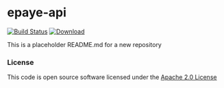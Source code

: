 # epaye-api

[![Build Status](https://travis-ci.org/hmrc/epaye-api.svg)](https://travis-ci.org/hmrc/epaye-api) [ ![Download](https://api.bintray.com/packages/hmrc/releases/epaye-api/images/download.svg) ](https://bintray.com/hmrc/releases/epaye-api/_latestVersion)

This is a placeholder README.md for a new repository

### License

This code is open source software licensed under the [Apache 2.0 License]("http://www.apache.org/licenses/LICENSE-2.0.html")